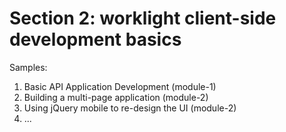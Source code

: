 Section 2: worklight client-side development basics
==================

Samples:

1. Basic API Application Development (module-1)
2. Building a multi-page application (module-2)
3. Using jQuery mobile to re-design the UI (module-2)
4. ...